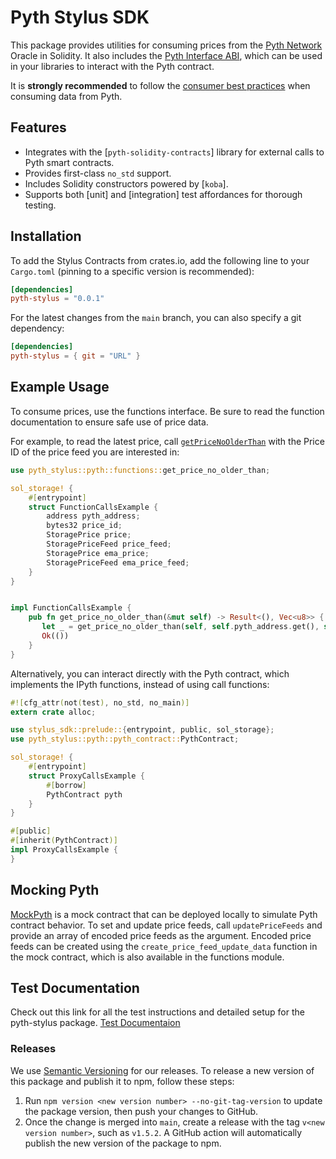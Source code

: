 # Pyth Stylus SDK

This package provides utilities for consuming prices from the [Pyth Network](https://pyth.network/) Oracle in Solidity. It also includes the [Pyth Interface ABI](./abis/IPyth.json), which can be used in your libraries to interact with the Pyth contract.

It is **strongly recommended** to follow the [consumer best practices](https://docs.pyth.network/documentation/pythnet-price-feeds/best-practices) when consuming data from Pyth.

## Features

- Integrates with the [`pyth-solidity-contracts`] library for external calls to Pyth smart contracts.
- Provides first-class `no_std` support.
- Includes Solidity constructors powered by [`koba`].
- Supports both [unit] and [integration] test affordances for thorough testing.

## Installation

To add the Stylus Contracts from crates.io, add the following line to your `Cargo.toml` (pinning to a specific version is recommended):

```toml
[dependencies]
pyth-stylus = "0.0.1"
```

For the latest changes from the `main` branch, you can also specify a git dependency:

```toml
[dependencies]
pyth-stylus = { git = "URL" }
```

## Example Usage

To consume prices, use the functions interface. Be sure to read the function documentation to ensure safe use of price data.

For example, to read the latest price, call [`getPriceNoOlderThan`](https://github.com/Ifechukwudaniel/pyth-crosschain/blob/stylus-sdk/target_chains/ethereum/sdk/stylus/contracts/src/pyth/functions.rs) with the Price ID of the price feed you are interested in:

```rust
use pyth_stylus::pyth::functions::get_price_no_older_than;

sol_storage! {
    #[entrypoint]
    struct FunctionCallsExample {
        address pyth_address;
        bytes32 price_id;
        StoragePrice price;
        StoragePriceFeed price_feed;
        StoragePrice ema_price;
        StoragePriceFeed ema_price_feed;
    }
}


impl FunctionCallsExample {
    pub fn get_price_no_older_than(&mut self) -> Result<(), Vec<u8>> {
       let _ = get_price_no_older_than(self, self.pyth_address.get(), self.price_id.get(), U256::from(1000))?;
       Ok(())
    }
}
```

Alternatively, you can interact directly with the Pyth contract, which implements the IPyth functions, instead of using call functions:

```rust
#![cfg_attr(not(test), no_std, no_main)]
extern crate alloc;

use stylus_sdk::prelude::{entrypoint, public, sol_storage};
use pyth_stylus::pyth::pyth_contract::PythContract;

sol_storage! {
    #[entrypoint]
    struct ProxyCallsExample {
        #[borrow]
        PythContract pyth
    }
}

#[public]
#[inherit(PythContract)]
impl ProxyCallsExample {
}
```

## Mocking Pyth

[MockPyth](./mock.rs) is a mock contract that can be deployed locally to simulate Pyth contract behavior. To set and update price feeds, call `updatePriceFeeds` and provide an array of encoded price feeds as the argument. Encoded price feeds can be created using the `create_price_feed_update_data` function in the mock contract, which is also available in the functions module.


## Test Documentation

Check out this link for all the test instructions and detailed setup for the pyth-stylus package.
[Test Documentaion](./TEST.md)

### Releases

We use [Semantic Versioning](https://semver.org/) for our releases. To release a new version of this package and publish it to npm, follow these steps:

1. Run `npm version <new version number> --no-git-tag-version` to update the package version, then push your changes to GitHub.
2. Once the change is merged into `main`, create a release with the tag `v<new version number>`, such as `v1.5.2`. A GitHub action will automatically publish the new version of the package to npm.
